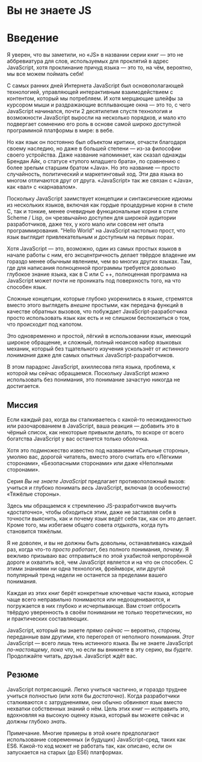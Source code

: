 # Вы не знаете JS
# Введение

Я уверен, что вы заметили, но «JS» в названии серии книг — это не аббревиатура для слов, используемых для проклятий в адрес JavaScript, хотя проклинание причуд языка — это то, на чём, вероятно, мы все можем поймать себя!

С самых ранних дней Интернета JavaScript был основополагающей технологией, управляющей интерактивным взаимодействием с контентом, который мы потребляем. И хотя мерцающие шлейфы за курсором мыши и раздражающие всплывающие окна — это то, с чего JavaScript начинался, почти 2 десятилетия спустя технология и возможности JavaScript выросли на несколько порядков, и мало кто подвергает сомнению его роль в основе самой широко доступной программной платформы в мире: в вебе.

Но как язык он постоянно был объектом критики, отчасти благодаря своему наследию, но даже в большей степени — из-за философии своего устройства. Даже название напоминает, как сказал однажды Брендан Айк, о статусе «тупого младшего брата», по сравнению с более зрелым старшим братом «Java». Но это название — просто случайность, политический и маркетинговый ход. Эти два языка во многом отличаются друг от друга. «JavaScript» так же связан с «Java», как «вал» с «карнавалом».

Поскольку JavaScript заимствует концепции и синтаксические идиомы из нескольких языков, включая как гордые процедурные корни в стиле C, так и тонкие, менее очевидные функциональные корни в стиле Scheme / Lisp, он чрезвычайно доступен для широкой аудитории разработчиков, даже тех, у кого мало или совсем нет опыта программирования. "Hello World" на JavaScript настолько прост, что язык выглядит привлекательным и доступным на первых порах.

Хотя JavaScript — это, возможно, один из самых простых языков в начале работы с ним, его эксцентричность делает твёрдое владение им гораздо менее обычным явлением, чем во многих других языках. Там, где для написания полноценной программы требуется довольно глубокое знание языка, как в C или C ++, полноценная программа на JavaScript может почти не проникать под поверхность того, на что способен язык.

Сложные концепции, которые глубоко укоренились в языке, стремятся вместо этого выглядеть *внешне* простыми, как передача функций в качестве обратных вызовов, что побуждает JavaScript-разработчика просто использовать язык как есть и не слишком беспокоиться о том, что происходит под капотом.

Это одновременно и простой, лёгкий в использовании язык, имеющий широкое обращение, и сложный, полный нюансов набор языковых механик, который без тщательного изучения ускользнёт от *истинного понимания* даже для самых опытных JavaScript-разработчиков.

В этом парадокс JavaScript, ахиллесова пята языка, проблема, к которой мы сейчас обращаемся. Поскольку JavaScript *можно* использовать без понимания, это понимание зачастую никогда не достигается.

## Миссия

Если каждый раз, когда вы сталкиваетесь с какой-то неожиданностью или разочарованием в JavaScript, ваша реакция — добавить это в чёрный список, как некоторые привыкли делать, то вскоре от всего богатства JavaScript у вас останется только оболочка.

Хотя это подмножество известно под названием «Сильные стороны», умоляю вас, дорогой читатель, вместо этого считать его «Лёгкими сторонами», «Безопасными сторонами» или даже «Неполными сторонами».

Серия *Вы не знаете JavaScript* предлагает противоположный вызов: учиться и глубоко понимать *весь* JavaScript, включая (в особенности) «Тяжёлые стороны».

Здесь мы обращаемся к стремлению JS-разработчиков выучить «достаточно», чтобы обходиться этим, даже не заставляя себя в точности выяснить, как и почему язык ведёт себя так, как он это делает. Кроме того, мы избегаем общего совета *отдыхать*, когда путь становится тяжёлым.

Я не доволен, и вы не должны быть довольны, останавливаясь каждый раз, когда что-то *просто работает*, без полного понимания, *почему*. Я вежливо призываю вас отправиться по этой ухабистой непроторённой дороге и охватить всё, чем JavaScript является и на что он способен. С этими знаниями ни одна технология, фреймворк, или другой популярный тренд недели не останется за пределами вашего понимания.

Каждая из этих книг берёт конкретные ключевые части языка, которые чаще всего неправильно понимаются или недооцениваются, и погружается в них глубоко и исчерпывающе. Вам стоит отбросить твёрдую уверенность в своём понимании не только теоретических, но и практических составляющих.

JavaScript, который вы знаете *прямо сейчас* — вероятно, *стороны*, переданные вам другими, кто перегорел от неполного понимания. *Этот* JavaScript — всего лишь тень истинного языка. Вы не знаете JavaScript *по-настоящему*, *пока что*, но если вы вникнете в эту серию, вы *будете*. Продолжайте читать, друзья. JavaScript ждёт вас.

## Резюме

JavaScript потрясающий. Легко учиться частично, и гораздо труднее учиться полностью (или хотя бы *достаточно*). Когда разработчики сталкиваются с затруднениями, они обычно обвиняют язык вместо нехватки собственных знаний о нём. Цель этих книг — исправить это, вдохновляя на высокую оценку языка, который вы можете сейчас и *должны* глубоко *знать*.

Примечание. Многие примеры в этой книге предполагают использование современных (и будущих) JavaScript-сред, таких как ES6. Какой-то код может не работать так, как описано, если он запускается на старых (до ES6) платформах.
